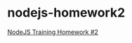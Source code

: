 # nodejs-homework2

[NodeJS Training Homework #2](https://docs.google.com/document/d/1m9zS_3OMCos6hv-rRQ-aq8ZygrFBGC6zY4CkMCjo4iY/edit#)
